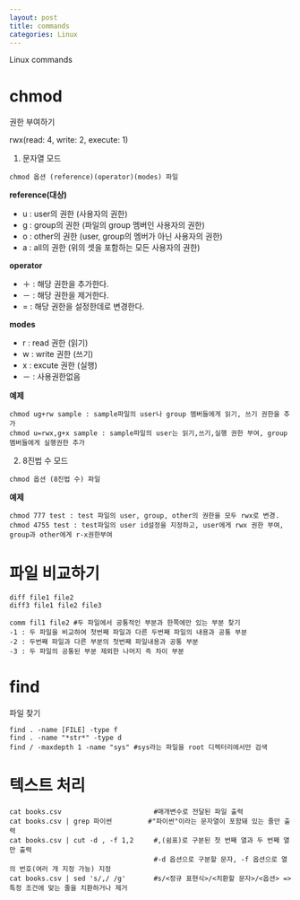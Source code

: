 ```yaml
---
layout: post
title: commands
categories: Linux
---
```


Linux commands

# chmod

권한 부여하기

rwx(read: 4, write: 2, execute: 1)

1) 문자열 모드

```chmod 옵션 (reference)(operator)(modes) 파일```

**reference(대상)**
- u : user의 권한 (사용자의 권한)
- g : group의 권한 (파일의 group 멤버인 사용자의 권한)
- o : other의 권한 (user, group의 멤버가 아닌 사용자의 권한)
- a : all의 권한 (위의 셋을 포함하는 모든 사용자의 권한)

**operator**
- ＋ : 해당 권한을 추가한다.
- － : 해당 권한을 제거한다.
- = : 해당 권한을 설정한데로 변경한다.

**modes**
- r : read 권한 (읽기)
- w : write 권한 (쓰기)
- x : excute 권한 (실행)
- － : 사용권한없음

**예제**
```
chmod ug+rw sample : sample파일의 user나 group 멤버들에게 읽기, 쓰기 권한을 추가
chmod u=rwx,g+x sample : sample파일의 user는 읽기,쓰기,실행 권한 부여, group 멤버들에게 실행권한 추가
```

2) 8진법 수 모드

```chmod 옵션 (8진법 수) 파일```

**예제**
```
chmod 777 test : test 파일의 user, group, other의 권한을 모두 rwx로 변경.
chmod 4755 test : test파일의 user id설정을 지정하고, user에게 rwx 권한 부여, group과 other에게 r-x권한부여
```


# 파일 비교하기

```
diff file1 file2
diff3 file1 file2 file3
```

```
comm fil1 file2 #두 파일에서 공통적인 부분과 한쪽에만 있는 부분 찾기
-1 : 두 파일을 비교하여 첫번째 파일과 다른 두번째 파일의 내용과 공통 부분 
-2 : 두번째 파일과 다른 부분의 첫번째 파일내용과 공통 부분 
-3 : 두 파일의 공통된 부분 제외한 나머지 즉 차이 부분
```


# find

파일 찾기

```'
find . -name [FILE] -type f
find . -name "*str*" -type d
find / -maxdepth 1 -name "sys" #sys라는 파일을 root 디렉터리에서만 검색
```


# 텍스트 처리

```
cat books.csv						#매개변수로 전달된 파일 출력
cat books.csv | grep 파이썬		 #"파이썬"이라는 문자열이 포함돼 있는 줄만 출력
cat books.csv | cut -d , -f 1,2		#,(쉼표)로 구분된 첫 번째 열과 두 번째 열만 출력
									#-d 옵션으로 구분할 문자, -f 옵션으로 열의 번호(여러 개 지정 가능) 지정
cat books.csv | sed 's/,/ /g'		#s/<정규 표현식>/<치환할 문자>/<옵션> => 특정 조건에 맞는 줄을 치환하거나 제거
```


